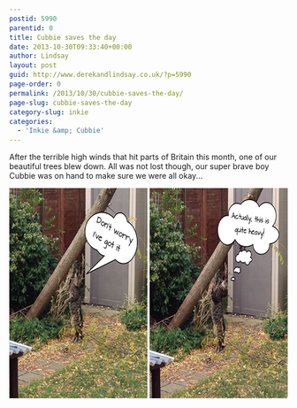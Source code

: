 ```yaml
---
postid: 5990
parentid: 0
title: Cubbie saves the day
date: 2013-10-30T09:33:40+00:00
author: Lindsay
layout: post
guid: http://www.derekandlindsay.co.uk/?p=5990
page-order: 0
permalink: /2013/10/30/cubbie-saves-the-day/
page-slug: cubbie-saves-the-day
category-slug: inkie
categories:
  - 'Inkie &amp; Cubbie'
---
```

After the terrible high winds that hit parts of Britain this month, one of our beautiful trees blew down. All was not lost though, our super brave boy Cubbie was on hand to make sure we were all okay...

<img class="aligncenter size-full wp-image-5998" title="Cubbie saves the day" src="/wp-content/uploads/2013/10/post_cubbiesaveesday.png" alt="Cubbie saves the day" width="780" height="380" />
